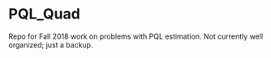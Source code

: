# PQL_Quad

Repo for Fall 2018 work on problems with PQL estimation. Not currently well organized; just a backup.
